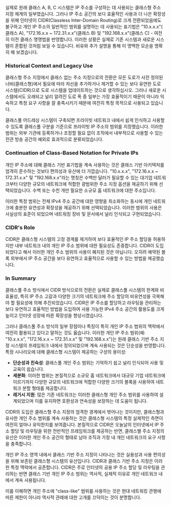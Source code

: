 실제로 원래 클래스 A, B, C 시스템은 IP 주소를 구성하는 데 사용되는 클래스형 주소 지정 체계의 일부였습니다. 그러나 IP 주소 공간의 보다 효율적인 사용과 더 나은 확장성을 위해 인터넷이 CIDR(Classless Inter-Domain Routing)로 크게 전환되었음에도 불구하고 개인 IP 주소의 일반적인 범위를 설명하는 데 사용되는 표기법은 "10.x.x.x"( 클래스 A), "172.16.x.x ~ 172.31.x.x"(클래스 B) 및 "192.168.x.x"(클래스 C) - 여전히 이전 클래스 명명법을 반영합니다. 이러한 상황은 실제로 기존 시스템과 새로운 시스템이 혼합된 것처럼 보일 수 있습니다. 비유와 추가 설명을 통해 이 명백한 모순을 명확히 해 보겠습니다.

### Historical Context and Legacy Use

클래스형 주소 지정에서 클래스 없는 주소 지정으로의 전환은 모든 도로가 사전 정의된 너비(클래스형)에서 필요에 따라 차선을 추가하거나 제거할 수 있는 보다 유연한 도로 시스템(CIDR)으로 도로 시스템을 업데이트하는 것으로 생각하십시오. 그러나 새로운 시스템에서도 오래되고 널리 알려진 도로 폭 중 일부는 가장 효율적이기 때문이 아니라 익숙하고 특정 요구 사항을 잘 충족시키기 때문에 여전히 특정 목적으로 사용되고 있습니다.

클래스풀 어드레싱 시스템이 구축되면 프라이빗 네트워크 내에서 쉽게 인식하고 사용할 수 있도록 클래스풀 구분을 기준으로 프라이빗 IP 주소의 범위를 지정했습니다. 이러한 범위는 외부 기관에 등록하거나 조정할 필요 없이 조직에서 내부적으로 사용할 수 있는 전관 방송 공간의 예외로 효과적으로 분류되었습니다.

### Continuation of Class-Based Notation for Private IPs

개인 IP 주소에 대해 클래스 기반 표기법을 계속 사용하는 것은 클래스 기반 아키텍처를 엄격히 준수하는 것보다 편의성과 유산에 더 가깝습니다. "10.x.x.x", "172.16.x.x ~ 172.31.x.x" 및 "192.168.x.x"라는 명칭은 수백만 달러가 필요할 수 있는 대기업 네트워크부터 다양한 규모의 네트워크에 적합한 광범위한 주소 지정 옵션을 제공하기 위해 선택되었습니다. 수백 또는 수천 개만 필요한 소규모 홈 네트워크에 대한 주소입니다.

이러한 특정 범위는 전체 IPv4 주소 공간에 대한 영향을 최소화하는 동시에 개인 네트워크에 충분한 유연성과 확장성을 제공하기 위해 선택되었습니다. 이러한 범위의 사용은 사실상의 표준이 되었으며 네트워킹 장비 및 문서에서 널리 인식되고 구현되었습니다.

### CIDR's Role

CIDR은 클래스형 시스템의 고정 경계를 제거하여 보다 효율적인 IP 주소 할당을 허용하지만 내부 네트워크 내의 개인 IP 주소 범위에 대한 필요성도 존중합니다. CIDR이 도입되었다고 해서 이러한 개인 주소 범위의 사용이 폐지된 것은 아닙니다. 오히려 예약된 블록 외부에서 IP 주소 공간을 보다 유연하고 효율적으로 사용할 수 있는 방법을 제공했습니다.

### In Summary

클래스풀 주소 방식에서 CIDR 방식으로의 전환은 실제로 클래스풀 시스템의 한계와 비효율성, 특히 IP 주소 고갈과 다양한 크기의 네트워크에 주소 할당의 비유연성을 극복해야 할 필요성에 의해 추진되었습니다. CIDR은 IP 주소를 할당하고 라우팅을 관리하는 보다 유연하고 효율적인 방법을 도입하여 사용 가능한 IPv4 주소 공간의 활용도를 크게 높이고 인터넷 성장에 따른 확장성을 향상시켰습니다.

그러나 클래스풀 주소 방식의 일부 장점이나 특징이 특히 개인 IP 주소 범위의 맥락에서 여전히 활용되고 있다고 말하는 것도 옳습니다. 이러한 개인 IP 주소 범위(예: "10.x.x.x", "172.16.x.x ~ 172.31.x.x" 및 "192.168.x.x")는 원래 클래스 기반 주소 지정 시스템의 프레임워크 내에서 정의되었으며 계속 사용되는 것은 단순성을 반영합니다. 특정 시나리오에 대해 클래스형 시스템이 제공하는 구성의 용이성:

- **단순성과 친숙성**: 클래스풀 개인 주소 범위는 기억하기 쉽고 널리 인식되어 사용 및 교육이 쉽습니다.
- **세분화**: 이러한 범위는 본질적으로 소규모 홈 네트워크에서 대규모 기업 네트워크에 이르기까지 다양한 규모의 네트워크에 적합한 다양한 크기의 블록을 사용하여 네트워크 분할 형태를 제공합니다.
- **레거시 지원**: 많은 기존 네트워크는 이러한 클래스형 개인 주소 범위를 사용하여 설계되었으며 이를 유지하면 호환성과 연속성을 보장하는 데 도움이 됩니다.

CIDR의 도입은 클래스형 주소 지정의 엄격한 경계에서 벗어나는 것이지만, 클래스형과 유사한 개인 주소 범위를 계속 사용하는 것은 클래스형 시스템의 특정 실제적인 측면이 여전히 얼마나 유익한지를 보여줍니다. 본질적으로 CIDR은 오늘날의 인터넷에서 IP 주소 할당 및 라우팅을 위한 전반적인 프레임워크를 제공하는 반면, 클래스별 주소 지정의 유산은 이러한 개인 주소 공간의 형태로 남아 조직과 가정 내 개인 네트워크의 요구 사항을 충족합니다.

개인 IP 주소 영역 내에서 클래스 기반 주소 지정이 나타나는 것은 실용성과 사용 편의성을 위해 보존된 클래스형 시스템의 유산입니다. CIDR과 클래스 기반 주소 지정은 이러한 특정 맥락에서 공존합니다. CIDR은 주로 인터넷의 공용 IP 주소 할당 및 라우팅을 관리하는 반면 클래스 기반 개인 IP 주소 범위는 역사적, 실제적 이유로 개인 네트워크 내에서 계속 사용됩니다.

이를 이해하면 개인 주소에 "class-like" 범위를 사용하는 것은 현대 네트워킹 관행에 따른 제한이 아니라 역사적 관례에 대한 고개를 끄덕이는 것이 분명합니다.
